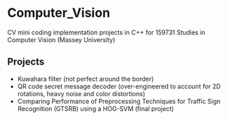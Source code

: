 # Computer_Vision
CV mini coding implementation projects in C++ for 159731 Studies in Computer Vision (Massey University)

## Projects
- Kuwahara filter (not perfect around the border)
- QR code secret message decoder (over-engineered to account for 2D rotations, heavy noise and color distortions)
- Comparing Performance of Preprocessing Techniques for Traffic Sign Recognition (GTSRB) using a HOG-SVM (final project)
